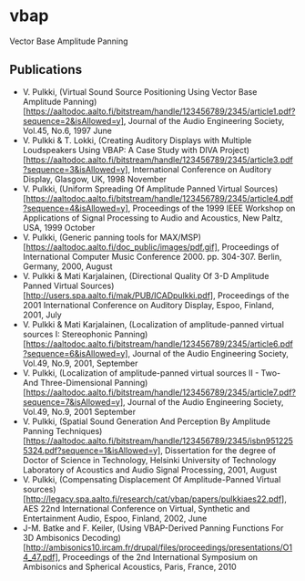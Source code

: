 # vbap
Vector Base Amplitude Panning

## Publications
* V. Pulkki, (Virtual Sound Source Positioning Using Vector Base Amplitude Panning)[https://aaltodoc.aalto.fi/bitstream/handle/123456789/2345/article1.pdf?sequence=2&isAllowed=y], Journal of the Audio Engineering Society, Vol.45, No.6, 1997 June
* V. Pulkki & T. Lokki, (Creating Auditory Displays with Multiple Loudspeakers Using VBAP: A Case Study with DIVA Project)[https://aaltodoc.aalto.fi/bitstream/handle/123456789/2345/article3.pdf?sequence=3&isAllowed=y], International Conference on Auditory Display, Glasgow, UK, 1998 November
* V. Pulkki, (Uniform Spreading Of Amplitude Panned Virtual Sources)[https://aaltodoc.aalto.fi/bitstream/handle/123456789/2345/article4.pdf?sequence=4&isAllowed=y], Proceedings of the 1999 IEEE Workshop on Applications of Signal Processing to Audio and Acoustics, New Paltz, USA, 1999 October
* V. Pulkki, (Generic panning tools for MAX/MSP)[https://aaltodoc.aalto.fi/doc_public/images/pdf.gif], Proceedings of International Computer Music Conference 2000. pp. 304-307. Berlin, Germany, 2000, August
* V. Pulkki & Mati Karjalainen, (Directional Quality Of 3-D Amplitude Panned Virtual Sources)[http://users.spa.aalto.fi/mak/PUB/ICADpulkki.pdf], Proceedings of the 2001 International Conference on Auditory Display, Espoo, Finland, 2001, July
* V. Pulkki & Mati Karjalainen, (Localization of amplitude-panned virtual sources I: Stereophonic Panning)[https://aaltodoc.aalto.fi/bitstream/handle/123456789/2345/article6.pdf?sequence=6&isAllowed=y], Journal of the Audio Engineering Society, Vol.49, No.9, 2001, September
* V. Pulkki, (Localization of amplitude-panned virtual sources II - Two- And Three-Dimensional Panning)[https://aaltodoc.aalto.fi/bitstream/handle/123456789/2345/article7.pdf?sequence=7&isAllowed=y], Journal of the Audio Engineering Society, Vol.49, No.9, 2001 September
* V. Pulkki, (Spatial Sound Generation And Perception By Amplitude Panning Techniques)[https://aaltodoc.aalto.fi/bitstream/handle/123456789/2345/isbn9512255324.pdf?sequence=1&isAllowed=y], Dissertation for the degree of Doctor of Science in Technology, Helsinki University of Technology Laboratory of Acoustics and Audio Signal Processing, 2001, August
* V. Pulkki, (Compensating Displacement Of Amplitude-Panned Virtual sources)[http://legacy.spa.aalto.fi/research/cat/vbap/papers/pulkkiaes22.pdf], AES 22nd International Conference on Virtual, Synthetic and Entertainment Audio, Espoo, Finland, 2002, June
* J-M. Batke and F. Keiler, (Using VBAP-Derived Panning Functions For 3D Ambisonics Decoding)[http://ambisonics10.ircam.fr/drupal/files/proceedings/presentations/O14_47.pdf], Proceedings of the 2nd International Symposium on Ambisonics and Spherical Acoustics, Paris, France, 2010
